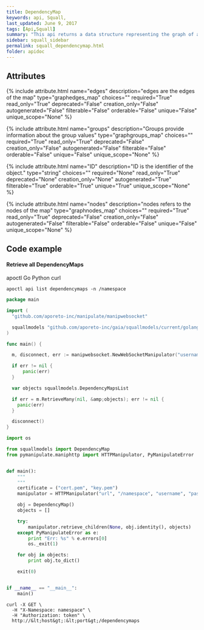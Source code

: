 ```yaml
---
title: DependencyMap
keywords: api, Squall,
last_updated: June 9, 2017
tags: [Api,Squall]
summary: "This api returns a data structure representing the graph of all processing units and their connections in a particular namespace, in a given time window. To pass the time window you can use the query parameters \"startAbsolute\", \"endAbsolute\", \"startRelative\", \"endRelative\".  For example \"https://squall.aporeto.com/dependencymaps?startAbsolute=1489132800000&endAbsolute=1489219200000\""
sidebar: squall_sidebar
permalink: squall_dependencymap.html
folder: apidoc
---
```



## Attributes

{% include attribute.html
  name="edges"
  description="edges are the edges of the map"
  type="graphedges_map"
  choices=""
  required="True"
  read_only="True"
  deprecated="False"
  creation_only="False"
  autogenerated="False"
  filterable="False"
  orderable="False"
  unique="False"
  unique_scope="None"
%}


{% include attribute.html
  name="groups"
  description="Groups provide information about the group values"
  type="graphgroups_map"
  choices=""
  required="True"
  read_only="True"
  deprecated="False"
  creation_only="False"
  autogenerated="False"
  filterable="False"
  orderable="False"
  unique="False"
  unique_scope="None"
%}


{% include attribute.html
  name="ID"
  description="ID is the identifier of the object."
  type="string"
  choices=""
  required="None"
  read_only="True"
  deprecated="None"
  creation_only="None"
  autogenerated="True"
  filterable="True"
  orderable="True"
  unique="True"
  unique_scope="None"
%}


{% include attribute.html
  name="nodes"
  description="nodes refers to the nodes of the map"
  type="graphnodes_map"
  choices=""
  required="True"
  read_only="True"
  deprecated="False"
  creation_only="False"
  autogenerated="False"
  filterable="False"
  orderable="False"
  unique="False"
  unique_scope="None"
%}




## Code example

#### Retrieve all DependencyMaps 
<div class="ui top attached tabular menu">
  <a class="item active" data-tab="apoctl">apoctl</a>
  <a class="item" data-tab="golang">Go</a>
  <a class="item" data-tab="python">Python</a>
  <a class="item" data-tab="curl">curl</a>
</div>

```apoctl
apoctl api list dependencymaps -n /namespace
```

```go
package main

import (
  "github.com/aporeto-inc/manipulate/manipwebsocket"

  squallmodels "github.com/aporeto-inc/gaia/squallmodels/current/golang"
)

func main() {

  m, disconnect, err := manipwebsocket.NewWebSocketManipulator("username", "token", "url", "namespace")

  if err != nil {
      panic(err)
  }

  var objects squallmodels.DependencyMapsList

  if err = m.RetrieveMany(nil, &amp;objects); err != nil {
    panic(err)
  }

  disconnect()
}
```

```python
import os

from squallmodels import DependencyMap
from pymanipulate.maniphttp import HTTPManipulator, PyManipulateError


def main():
    """
    """
    certificate = ("cert.pem", "key.pem")
    manipulator = HTTPManipulator("url", "/namespace", "username", "password", None, certificate)

    obj = DependencyMap()
    objects = []

    try:
        manipulator.retrieve_children(None, obj.identity(), objects)
    except PyManipulateError as e:
        print "Err: %s" % e.errors[0]
        os._exit(1)

    for obj in objects:
        print obj.to_dict()

    exit(0)


if __name__ == "__main__":
    main()
```

```shell
curl -X GET \
  -H "X-Namespace: namespace" \
  -H "Authorization: token" \
  http://&lt;host&gt;:&lt;port&gt;/dependencymaps
```



